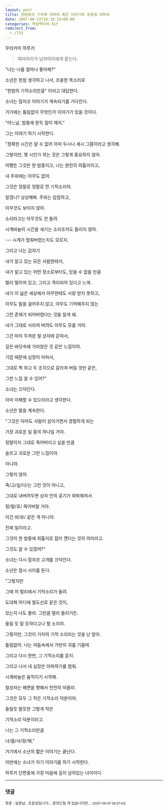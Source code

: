 ```yaml
---
layout: post
title: 한밤중의 기차에 대하여 혹은 이야기와 포옹에 대하여
date: 2007-08-31T18:18:22+09:00
categories: 북컬렉터의-최근
redirect_from:
  - /733
---
```


무라카미 하루키

> 여자아이가 남자아이에게 묻는다.

"너는 나를 얼마나 좋아해?"

소년은 한참 생각하고 나서, 조용한 목소리로

"한밤의 기적소리만큼" 이라고 대답한다.

소녀는 잠자코 이야기가 계속되기를 기다린다.

거기에는 틀림없이 무엇인가 이야기가 있을 것이다.

"어느날, 밤중에 문득 잠이 깨지."

그는 이야기 하기 시작한다.

"정확한 시간은 알 수 없어 아마 두시나 세시 그쯤이라고 생각해.

그렇지만, 몇 시인가 하는 것은 그렇게 중요하지 않아.

어쨌든 그것은 한 밤중이고, 나는 완전히 외톨이이고,

내 주위에는 아무도 없어.

그것은 정말로 정말로 먼 기적소리야.

알겠니? 상상해봐. 주위는 캄캄하고,

아무것도 보이지 않아.

소리라고는 아무것도 안 들려.

시계바늘이 시간을 새기는 소리조차도 들리지 않아.

--- 시계가 멈춰버렸는지도 모르지.

그리고 나는 갑자기

내가 알고 있는 모든 사람한테서,

내가 알고 있는 어떤 장소로부터도, 믿을 수 없을 만큼

멀리 떨어져 있고, 그리고 격리되어 있다고 느껴.

내가 이 넓은 세상에서 아무한테도 사랑 받지 못하고,

아무도 말을 걸어주지 않고, 아무도 기억해주지 않는

그런 존재가 되어버렸다는 것을 알게 돼.

내가 그대로 사라져 버려도 아무도 모를 거야.

그건 마치 두꺼운 철 상자에 갇혀서,

깊은 바닷속에 가라앉은 것 같은 느낌이야.

기압 때문에 심장이 아파서,

그대로 쩍 하고 두 조각으로 갈라져 버릴 것만 같은,

그런 느낌 알 수 있어?"

소녀는 끄덕인다.

아마 이해할 수 있으리라고 생각한다.

소년은 말을 계속한다.

"그것은 아마도 사람이 살아가면서 경험하게 되는

가장 괴로운 일 중의 하나일 거야.

정말이지 그대로 죽어버리고 싶을 만큼

슬프고 괴로운 그런 느낌이야.

아니야.

그렇지 않아.

죽/고/싶/다/는 그런 것이 아니고,

그대로 내버려두면 상자 안의 공기가 희박해져서

정/말/로/ 죽어버릴 거야.

이건 비/유/ 같은 게 아니야.

진짜 일이라고.

그것이 한 밤중에 외톨이로 잠이 깬다는 것의 의미라고.

그것도 알 수 있겠어?"

소녀는 다시 잠자코 고개를 끄덕인다.

소년은 잠시 사이를 둔다.

"그렇지만

그때 저 멀리에서 기적소리가 들려.

도대체 어디에 철도선로 같은 것이,

있는지 나도 몰라. 그만큼 멀리 들리거든.

들릴 듯 말 듯하다고나 할 소리야.

그렇지만, 그것이 기차의 기적 소리라는 것을 난 알아.

틀림없어. 나는 어둠속에서 가만히 귀를 기울여.

그리고 다시 한번, 그 기적소리를 듣지.

그리고 나서 내 심장은 아파하기를 멈춰.

시계바늘은 움직이기 시작해.

철상자는 해면을 향해서 천천히 떠올라.

그것은 모두 그 작은 기적소리 덕분이야.

들릴듯 말듯한 그렇게 작은

기적소리 덕분이라고.

나는 그 기적소리만큼

너/를/사/랑/해."

거기에서 소년의 짧은 이야기는 끝난다.

이번에는 소녀가 자기 이야기를 하기 시작한다. 

하루키 단편중에 가장 마음에 깊이 남아있는 녀석이다.



* * *

### 댓글



<!--- cmt:1110 --->
<!--- mail: --->
<!--- parent:0 --->

<small>핫준 : 실장님.. 조준상입니다... 문의드릴 게 있습니다만... <small>(2007-09-07 09:57:43)</small></small>

